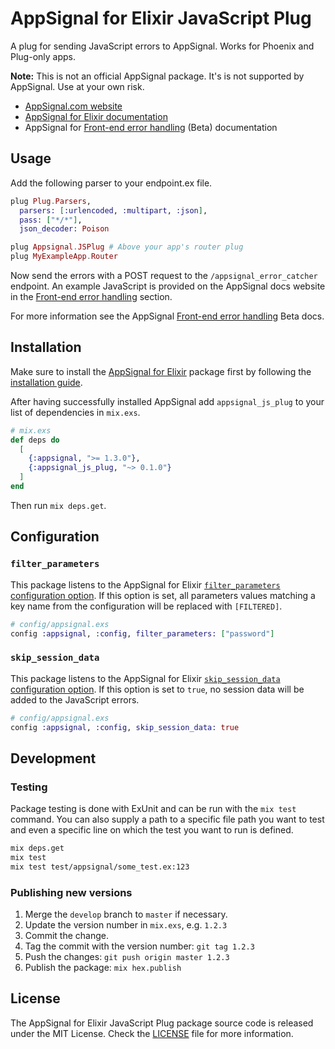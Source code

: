 # AppSignal for Elixir JavaScript Plug

A plug for sending JavaScript errors to AppSignal. Works for Phoenix and
Plug-only apps.

**Note:** This is not an official AppSignal package. It's is not supported by
AppSignal. Use at your own risk.

- [AppSignal.com website](https://appsignal.com/)
- [AppSignal for Elixir documentation](http://docs.appsignal.com/elixir/)
- AppSignal for [Front-end error handling] (Beta) documentation

## Usage

Add the following parser to your endpoint.ex file.

```elixir
plug Plug.Parsers,
  parsers: [:urlencoded, :multipart, :json],
  pass: ["*/*"],
  json_decoder: Poison

plug Appsignal.JSPlug # Above your app's router plug
plug MyExampleApp.Router
```

Now send the errors with a POST request to the `/appsignal_error_catcher`
endpoint. An example JavaScript is provided on the AppSignal docs website in
the [Front-end error handling] section.

For more information see the AppSignal [Front-end error handling] Beta docs.

## Installation

Make sure to install the [AppSignal for Elixir] package first by following the
[installation guide].

After having successfully installed AppSignal add `appsignal_js_plug` to your
list of dependencies in `mix.exs`.

```elixir
# mix.exs
def deps do
  [
    {:appsignal, ">= 1.3.0"},
    {:appsignal_js_plug, "~> 0.1.0"}
  ]
end
```

Then run `mix deps.get`.

## Configuration

### `filter_parameters`

This package listens to the AppSignal for Elixir [`filter_parameters`
configuration option]. If this option is set, all parameters values matching a
key name from the configuration will be replaced with `[FILTERED]`.

```elixir
# config/appsignal.exs
config :appsignal, :config, filter_parameters: ["password"]
```

### `skip_session_data`

This package listens to the AppSignal for Elixir [`skip_session_data`
configuration option]. If this option is set to `true`, no session data will be
added to the JavaScript errors.

```elixir
# config/appsignal.exs
config :appsignal, :config, skip_session_data: true
```

## Development

### Testing

Package testing is done with ExUnit and can be run with the `mix test` command.
You can also supply a path to a specific file path you want to test and even a
specific line on which the test you want to run is defined.

```sh
mix deps.get
mix test
mix test test/appsignal/some_test.ex:123
```

### Publishing new versions

1. Merge the `develop` branch to `master` if necessary.
2. Update the version number in `mix.exs`, e.g. `1.2.3`
3. Commit the change.
4. Tag the commit with the version number: `git tag 1.2.3`
5. Push the changes: `git push origin master 1.2.3`
6. Publish the package: `mix hex.publish`

## License

The AppSignal for Elixir JavaScript Plug package source code is released under
the MIT License. Check the [LICENSE](LICENSE) file for more information.

[AppSignal for Elixir]: https://github.com/appsignal/appsignal-elixir
[installation guide]: https://docs.appsignal.com/elixir/installation.html
[Front-end error handling]: https://docs.appsignal.com/front-end/error-handling.html
[`skip_session_data` configuration option]: https://docs.appsignal.com/elixir/configuration/options.html#appsignal_skip_session_data-skip_session_data
[`filter_parameters` configuration option]: https://docs.appsignal.com/elixir/configuration/parameter-filtering.html
